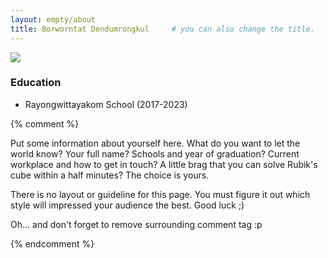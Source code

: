 ```yaml
---
layout: empty/about
title: Borworntat Dendumrongkul     # you can also change the title.
---
```


<img src="https://mastericez.github.io/img/about.jpg">

### Education
 - Rayongwittayakom School (2017-2023)

{% comment %}

Put some information about yourself here. What do you want to let the world know? Your full name? Schools and year of graduation? Current workplace and how to get in touch? A little brag that you can solve Rubik's cube within a half minutes? The choice is yours.

There is no layout or guideline for this page. You must figure it out which style will impressed your audience the best. Good luck ;)

Oh... and don't forget to remove surrounding comment tag :p


{% endcomment %}

